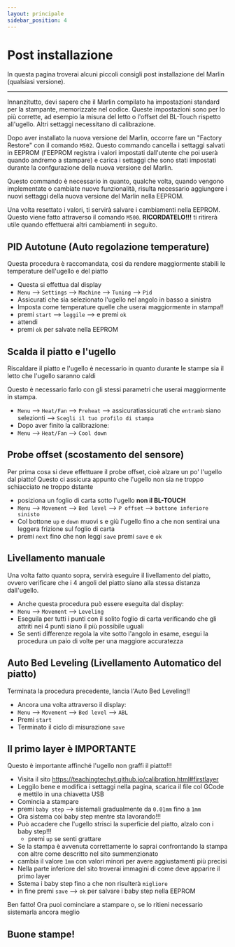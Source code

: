 ```yaml
---
layout: principale
sidebar_position: 4
---
```


# Post installazione

In questa pagina troverai alcuni piccoli consigli post installazione del Marlin (qualsiasi versione).

---

Innanzitutto, devi sapere che il Marlin compilato ha impostazioni standard per la stampante, memorizzate nel codice. Queste impostazioni sono per lo più corrette, ad esempio la misura del letto o l'offset del BL-Touch rispetto all'ugello. Altri settaggi necessitano di calibrazione.

Dopo aver installato la nuova versione del Marlin, occorre fare un "Factory Restore" con il comando `M502`. Questo commando cancella i settaggi salvati in EEPROM (l'EEPROM registra i valori impostati dall'utente che poi userà quando andremo a stampare) e carica i settaggi che sono stati impostati durante la confgurazione della nuova versione del Marlin.

Questo commando è necessario in quanto, qualche volta, quando vengono implementate o cambiate nuove funzionalità, risulta necessario aggiungere i nuovi settaggi della nuova versione del Marlin nella EEPROM.

Una volta resettato i valori, ti servirà salvare i cambiamenti nella EEPROM. Questo viene fatto attraverso il comando `M500`. **RICORDATELO!!!** ti ritirerà utile quando effettuerai altri cambiamenti in seguito.

## PID Autotune (Auto regolazione temperature)
Questa procedura è raccomandata, così da rendere maggiormente stabili le temperature dell'ugello e del piatto
- Questa si effettua dal display
- `Menu` --> `Settings` --> `Machine` --> `Tuning` --> `Pid`
- Assicurati che sia selezionato l'ugello nel angolo in basso a sinistra
- Imposta come temperature quelle che userai maggiormente in stampa!!
- premi `start` --> `leggile` --> e premi `ok`
- attendi
- premi `ok` per salvate nella EEPROM

## Scalda il piatto e l'ugello
Riscaldare il piatto e l'ugello è necessario in quanto durante le stampe sia il letto che l'ugello saranno caldi

Questo è necessario farlo con gli stessi parametri che userai maggiormente in stampa.
- `Menu` --> `Heat/Fan` --> `Preheat` --> assicuratiassicurati che `entramb` siano selezionti --> `Scegli il tuo profilo di stampa`
- Dopo aver finito la calibrazione:
- `Menu` --> `Heat/Fan` --> `Cool down`

## Probe offset (scostamento del sensore)
Per prima cosa si deve effettuare il probe offset, cioè alzare un po' l'ugello dal piatto! Questo ci assicura appunto che l'ugello non sia ne troppo schiacciato ne troppo dstante
- posiziona un foglio di carta sotto l'ugello **non il BL-TOUCH**
- `Menu` --> `Movement` --> `Bed level` --> `P offset` --> `bottone inferiore sinisto`
- Col bottone `up` e `down` muovi s e giù l'ugello fino a che non sentirai una leggera frizione sul foglio di carta
- premi `next` fino che non leggi `save` premi `save` e `ok`

## Livellamento manuale
Una volta fatto quanto sopra, servirà eseguire il livellamento del piatto, ovvero verificare che i 4 angoli del piatto siano alla stessa distanza dall'ugello.
- Anche questa procedura può essere eseguita dal display:
- `Menu` --> `Movement` --> `Leveling`
- Eseguila per tutti i punti con il solito foglio di carta verificando che gli attriti nei 4 punti siano il più possibile uguali
- Se senti differenze regola la vite sotto l'angolo in esame, esegui la procedura un paio di volte per una maggiore accuratezza

## Auto Bed Leveling (Livellamento Automatico del piatto)
Terminata la procedura precedente, lancia l'Auto Bed Leveling!!
- Ancora una volta attraverso il display:
- `Menu` --> `Movement` --> `Bed level` --> `ABL`
- Premi `start`
- Terminato il ciclo di misurazione `save`

## Il primo layer è IMPORTANTE
Questo è importante affinché l'ugello non graffi il piatto!!!
- Visita il sito https://teachingtechyt.github.io/calibration.html#firstlayer
- Leggilo bene e modifica i settaggi nella pagina, scarica il file col GCode e mettilo in una chiavetta USB
- Comincia a stampare
- premi `baby step` --> sistemali gradualmente da `0.01mm` fino a `1mm`
- Ora sistema coi baby step mentre sta lavorando!!!
- Può accadere che l'ugello strisci la superficie del piatto, alzalo con i baby step!!!
  - premi `up` se senti grattare
- Se la stampa è avvenuta correttamente lo saprai confrontando la stampa con altre come descritto nel sito summenzionato
- cambia il valore `1mm` con valori minori per avere aggiustamenti più precisi
- Nella parte inferiore del sito troverai immagini di come deve apparire il primo layer
- Sstema i baby step fino a che non risulterà `migliore`
- in fine premi `save` --> `ok` per salvare i baby step nella EEPROM


Ben fatto! Ora puoi cominciare a stampare o, se lo ritieni necessario sistemarla ancora meglio

## Buone stampe!